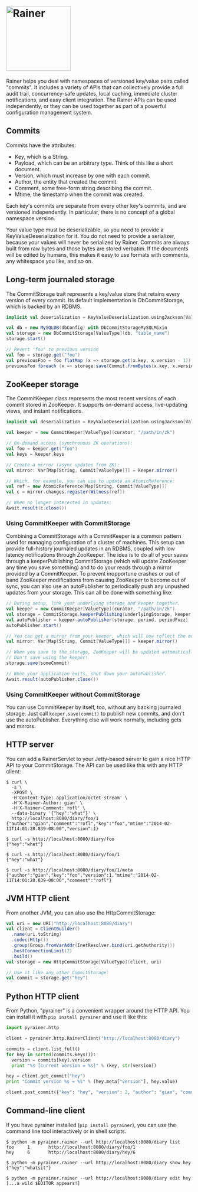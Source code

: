 # <img width="175" alt="Rainer" src="https://cloud.githubusercontent.com/assets/1214075/3219469/f5fdd28c-eff5-11e3-9914-2e86429dfe79.jpg" />

Rainer helps you deal with namespaces of versioned key/value pairs called "commits". It includes a variety of APIs
that can collectively provide a full audit trail, concurrency-safe updates, local caching, immediate cluster
notifications, and easy client integration. The Rainer APIs can be used independently, or they can be used together as
part of a powerful configuration management system.

## Commits

Commits have the attributes:

- Key, which is a String.
- Payload, which can be an arbitrary type. Think of this like a short document.
- Version, which must increase by one with each commit.
- Author, the entity that created the commit.
- Comment, some free-form string describing the commit.
- Mtime, the timestamp when the commit was created.

Each key's commits are separate from every other key's commits, and are versioned independently. In particular,
there is no concept of a global namespace version.

Your value type must be deserializable, so you need to provide a KeyValueDeserialization for it. You do not need to
provide a serializer, because your values will never be serialized by Rainer. Commits are always built from raw bytes
and those bytes are stored verbatim. If the documents will be edited by humans, this makes it easy to use formats
with comments, any whitespace you like, and so on.

## Long-term journaled storage

The CommitStorage trait represents a key/value store that retains every version of every commit. Its
default implementation is DbCommitStorage, which is backed by an RDBMS.

```scala
implicit val deserialization = KeyValueDeserialization.usingJackson[ValueType](objectMapper)

val db = new MySQLDB(dbConfig) with DbCommitStorageMySQLMixin
val storage = new DbCommitStorage[ValueType](db, "table_name")
storage.start()

// Revert "foo" to previous version
val foo = storage.get("foo")
val previousFoo = foo flatMap (x => storage.get(x.key, x.version - 1))
previousFoo foreach (x => storage.save(Commit.fromBytes(x.key, x.version + 2, x.payload, "me", "Reverting foo", DateTime.now))
```

## ZooKeeper storage

The CommitKeeper class represents the most recent versions of each commit stored in ZooKeeper. It supports
on-demand access, live-updating views, and instant notifications.

```scala
implicit val deserialization = KeyValueDeserialization.usingJackson[ValueType](objectMapper)

val keeper = new CommitKeeper[ValueType](curator, "/path/in/zk")

// On-demand access (synchronous ZK operations):
val foo = keeper.get("foo")
val keys = keeper.keys

// Create a mirror (async updates from ZK):
val mirror: Var[Map[String, Commit[ValueType]]] = keeper.mirror()

// Which, for example, you can use to update an AtomicReference:
val ref = new AtomicReference[Map[String, Commit[ValueType]]]
val c = mirror.changes.register(Witness(ref))

// When no longer interested in updates:
Await.result(c.close())
```

### Using CommitKeeper with CommitStorage

Combining a CommitStorage with a CommitKeeper is a common pattern used for managing configuration of a cluster of
machines. This setup can provide full-history journaled updates in an RDBMS, coupled with low latency notifications
through ZooKeeper. The idea is to do all of your saves through a keeperPublishing CommitStorage (which will update
ZooKeeper any time you save something) and to do your reads through a mirror provided by a CommitKeeper. To prevent
inopportune crashes or out of band ZooKeeper modifications from causing ZooKeeper to become out of sync, you can also
use an autoPublisher to periodically push any unpushed updates from your storage. This can all be done with something
like:

```scala
// During setup, link your underlying storage and keeper together.
val keeper = new CommitKeeper[ValueType](curator, "/path/in/zk")
val storage = CommitStorage.keeperPublishing(underlyingStorage, keeper)
val autoPublisher = keeper.autoPublisher(storage, period, periodFuzz)
autoPublisher.start()

// You can get a mirror from your keeper, which will now reflect the most recent commits from your storage.
val mirror: Var[Map[String, Commit[ValueType]]] = keeper.mirror()

// When you save to the storage, ZooKeeper will be updated automatically.
// Don't save using the keeper!
storage.save(someCommit)

// When your application exits, shut down your autoPublisher.
Await.result(autoPublisher.close())
```

### Using CommitKeeper without CommitStorage

You can use CommitKeeper by itself, too, without any backing journaled storage. Just call ```keeper.save(commit)``` to
publish new commits, and don't use the autoPublisher. Everything else will work normally, including gets and mirrors.

## HTTP server

You can add a RainerServlet to your Jetty-based server to gain a nice HTTP API to your CommitStorage. The API can
be used like this with any HTTP client:

```
$ curl \
  -s \
  -XPOST \
  -H'Content-Type: application/octet-stream' \
  -H'X-Rainer-Author: gian' \
  -H'X-Rainer-Comment: rofl' \
  --data-binary '{"hey":"what"}' \
  http://localhost:8080/diary/foo/1
{"author":"gian","comment":"rofl","key":"foo","mtime":"2014-02-11T14:01:28.839-08:00","version":1}

$ curl -s http://localhost:8080/diary/foo
{"hey":"what"}

$ curl -s http://localhost:8080/diary/foo/1
{"hey":"what"}

$ curl -s http://localhost:8080/diary/foo/1/meta
{"author":"gian","key":"foo","version":1,"mtime":"2014-02-11T14:01:28.839-08:00","comment":"rofl"}
```

## JVM HTTP client

From another JVM, you can also use the HttpCommitStorage:

```scala
val uri = new URI("http://localhost:8080/diary")
val client = ClientBuilder()
  .name(uri.toString)
  .codec(Http())
  .group(Group.fromVarAddr(InetResolver.bind(uri.getAuthority)))
  .hostConnectionLimit(2)
  .build()
val storage = new HttpCommitStorage[ValueType](client, uri)

// Use it like any other CommitStorage:
val commit = storage.get("hey")
```

## Python HTTP client

From Python, "pyrainer" is a convenient wrapper around the HTTP API. You can install it with ```pip install pyrainer```
and use it like this:

```python
import pyrainer.http

client = pyrainer.http.RainerClient("http://localhost:8080/diary")

commits = client.list_full()
for key in sorted(commits.keys()):
  version = commits[key].version
  print "%s [current version = %s]" % (key, str(version))

hey = client.get_commit("hey")
print "Commit version %s = %s" % (hey.meta["version"], hey.value)

client.post_commit({"key": "hey", "version": 2, "author": "gian", "comment": "rofl"}, "new value")
```

## Command-line client

If you have pyrainer installed (```pip install pyrainer```), you can use the command line tool interactively or in shell scripts.

```
$ python -m pyrainer.rainer --url http://localhost:8080/diary list
foo     1       http://localhost:8080/diary/foo/1
hey     6       http://localhost:8080/diary/hey/6

$ python -m pyrainer.rainer --url http://localhost:8080/diary show hey
{"hey":"whatsit"}

$ python -m pyrainer.rainer --url http://localhost:8080/diary edit hey
[...a wild $EDITOR appears!]
```
